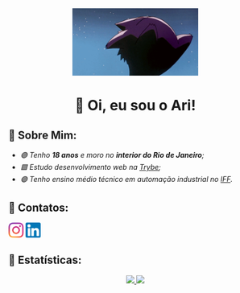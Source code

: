 <div align="center">
<img src="Imagens/gengar.gif" width="250px">
<h1>🍇 Oi, eu sou o Ari!</h1>
</div>

<h2>🧃 Sobre Mim:</h2>

<ul>
    <em>
<li> 🟣 Tenho <strong>18 anos</strong> e moro no <strong>interior do Rio de Janeiro</strong>; </li>

<li> 🟪 Estudo desenvolvimento web na <a href="https://www.betrybe.com/" target="_Blank">Trybe</a>; </li>

<li> 🟣 Tenho ensino médio técnico em automação industrial no <a href="https://portal1.iff.edu.br/nossos-campi/santo-antonio-de-padua" target="_Blank">IFF</a>. </li>
    </em>
</ul>

<h2>🧃 Contatos:</h2>

<p align="left">
    <a href="https://www.instagram.com/arineto3/" target="_Blank"> <img src="Imagens/LogoInstagram.png" width="30px"><a>
    <a href="https://www.linkedin.com/in/arisalesneto/" target="_Blank"> <img src="Imagens/LogoLinkedin.png" width="30px"><a>
</p>

<h2>🧃 Estatísticas:</h2>

<div align="center">
  <a href="https://github.com/AriSales">
  <img height="185em" src="https://github-readme-stats.vercel.app/api?username=AriSales&show_icons=true&theme=shades-of-purple&include_all_commits=true&count_private=true"/>
  <img height="180em" src="https://github-readme-stats.vercel.app/api/top-langs/?username=AriSales&layout=compact&langs_count=7&theme=shades-of-purple"/>  
</div>
